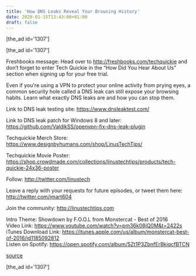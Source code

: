 ```yaml
---
title: 'How DNS Leaks Reveal Your Browsing History'
date: 2020-01-15T13:43:00+01:00
draft: false
---
```


\[the\_ad id='1307'\]  
  
\[the\_ad id='1307'\]  
  
Freshbooks message: Head over to http://freshbooks.com/techquickie and don’t forget to enter Tech Quickie in the “How Did You Hear About Us” section when signing up for your free trial.  
  
Even if you're using a VPN to protect your online activity from prying eyes, a common security hole called a DNS leak can still expose your browsing habits. Learn what exactly DNS leaks are and how you can stop them.  
  
Link to DNS leak testing site: https://www.dnsleaktest.com/  
  
Link to DNS leak patch for Windows 8 and later: https://github.com/ValdikSS/openvpn-fix-dns-leak-plugin  
  
Techquickie Merch Store: https://www.designbyhumans.com/shop/LinusTechTips/  
  
Techquickie Movie Poster: https://shop.crowdmade.com/collections/linustechtips/products/tech-quickie-24x36-poster  
  
Follow: http://twitter.com/linustech  
  
Leave a reply with your requests for future episodes, or tweet them here: http://twitter.com/jmart604  
  
Join the community: http://linustechtips.com  
  
Intro Theme: Showdown by F.O.O.L from Monstercat - Best of 2016  
Video Link: https://www.youtube.com/watch?v=pm36k08jQ0M&t=2422s  
iTunes Download Link: https://itunes.apple.com/us/album/monstercat-best-of-2016/id1185092812  
Listen on Spotify: https://open.spotify.com/album/5Zt1P3ZbnfErBkiqcfBTCN  
  
[source](https://www.youtube.com/watch?v=snHpPBwOMPE)  
  
\[the\_ad id='1307'\]